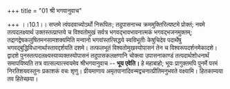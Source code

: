 +++
title = "01 श्री भगवानुवाच"

+++
।।10.1।। सप्तमे त्वंपदवाच्योऽर्थो निरूपितः; तदुपासनाच्च
क्रममुक्तिरित्यष्टमे प्रोक्तं; नवमे तत्पदलक्ष्यार्थ उक्तस्तत्प्राप्तये च
विश्वतोमुखं सर्वत्र भगवद्भावभावनात्मकं भगवद्भजनमुक्तम्;
तद्रागद्वेषकलुषितमनसामशक्यमिति मन्वानो भगवांस्तत्सिद्धये स्वविभूतीः
केषुचिदेव पदार्थेषु भगवद्बुद्धिविधानार्थास्तावद्दर्शयति दशमे। तत्फलभूतं
विश्वतोमुखस्योपासनं तेन च विश्वरूपदर्शनमेकादशे। द्वादशे
पुनस्तत्पदलक्ष्यस्याव्यक्तस्योपासनं तदुपासकलक्षणानि चोक्त्वा
उपासनाकाण्डं तत्पदार्थशोधनार्थं समापयिष्यति तत्र वात्सल्यात्स्वयमेव
श्रीभगवानुवाच -- **भूय एवेति।** हे महाबाहो; भूयः प्रागुक्तमपि पुनर्मे
परमं निरतिशयवस्तुनः प्रकाशकं वचः शृणु। प्रीयमाणाय
अमृतपानादिवन्मद्वचनात्प्रीतिमनुभवते वक्ष्यामि। हितकाम्यया तव हितेच्छया।
